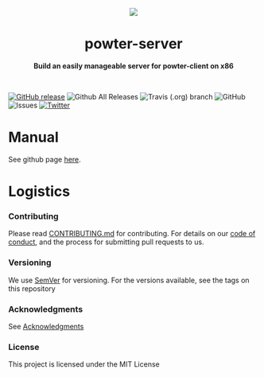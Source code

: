 <p align="center">
  <img src="https://www.lucidchart.com/publicSegments/view/a1863984-dd69-4ff4-bcad-f031b768fdea/image.png">
</p>

<h1 align="center"> powter-server </h1>
<p align="center">
  <b >Build an easily manageable server for powter-client on x86</b>
</p>
<br>

[![GitHub release](https://img.shields.io/github/release/hilanderas/powter-server.svg)](https://github.com/hilanderas/powter-server/releases)
![Github All Releases](https://img.shields.io/github/downloads/hilanderas/powter-server/total.svg)
![Travis (.org) branch](https://img.shields.io/travis/hilanderas/powter-server.svg)
![GitHub](https://img.shields.io/github/license/hilanderas/powter-server.svg)
![Issues](https://img.shields.io/github/issues/hilanderas/powter-server.svg)
[![Twitter](https://img.shields.io/twitter/url/https/github.com/hilanderas/powter-server.svg?style=social)](https://twitter.com/intent/tweet?text=Wow:&url=https%3A%2F%2Fgithub.com%2Fhilanderas%2Fpowter-server)


# Manual
See github page [here](https://hilanderas.github.io/powter-server).

# Logistics

### Contributing

Please read [CONTRIBUTING.md](https://hilanderas.github.io/powter-server/en/contribution/CONTRIBUTE.html) for contributing.
For details on our [code of conduct](https://github.com/hilanderas/powter-server/blob/master/.github/CODE_OF_CONDUCT.md), and the process for submitting pull requests to us.

### Versioning

We use [SemVer](http://semver.org/) for versioning. For the versions available, see the tags on this repository

### Acknowledgments

See [Acknowledgments](https://github.com/hilanderas/powter-server/blob/master/.github/AKNOWLEDGEMENTS.md) 


### License 

This project is licensed under the MIT License
